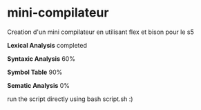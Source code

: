 # mini-compilateur
Creation d'un mini compilateur en utilisant flex et bison pour le s5

**Lexical Analysis**
completed

**Syntaxic Analysis**
60%

**Symbol Table**
90%

**Sematic Analysis**
0%

run the script directly using bash script.sh :)
